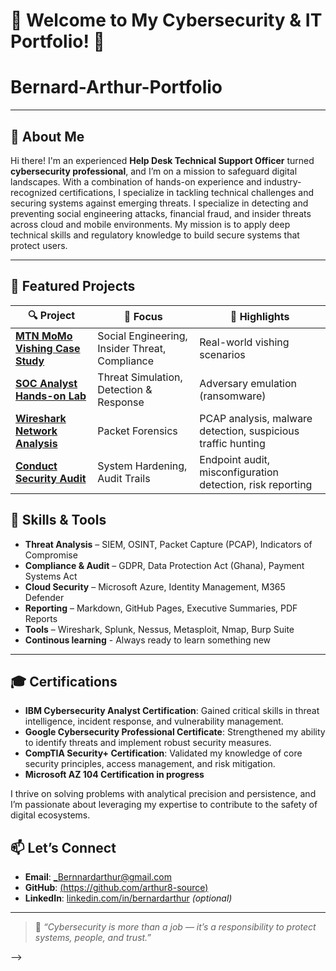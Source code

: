 # 🌟 Welcome to My Cybersecurity & IT Portfolio! 🔐
# Bernard-Arthur-Portfolio

---

## 🔎 About Me



Hi there! I'm an experienced **Help Desk Technical Support Officer** turned **cybersecurity professional**, and I’m on a mission to safeguard digital landscapes. With a combination of hands-on experience and industry-recognized certifications, I specialize in tackling technical challenges and securing systems against emerging threats.
I specialize in detecting and preventing social engineering attacks, financial fraud, and insider threats across cloud and mobile environments. My mission is to apply deep technical skills and regulatory knowledge to build secure systems that protect users.

---

## 🧪 Featured Projects

| 🔍 Project | 🔐 Focus | 📄 Highlights |
|-----------|----------|---------------|
| [**MTN MoMo Vishing Case Study**](https://github.com/arthur8-source/Momo-case-study.git)| Social Engineering, Insider Threat, Compliance | Real-world vishing scenarios| Insider threats
| [**SOC Analyst Hands-on Lab**](https://github.com/arthur8-source/SOC-Analayst-Hands-on-Lab.git) | Threat Simulation, Detection & Response | Adversary emulation (ransomware)| Detection rule creation
| [**Wireshark Network Analysis**](https://github.com/arthur8-source/Wireshark-Network-Analysis) | Packet Forensics | PCAP analysis, malware detection, suspicious traffic hunting |
| [**Conduct Security Audit**](https://github.com/arthur8-source/Conduct-Security-Audit) | System Hardening, Audit Trails | Endpoint audit, misconfiguration detection, risk reporting 
  
[
](https://github.com/arthur8-source/SOC-Analayst-Hands-on-Lab.git)

## 🧠 Skills & Tools
 
- **Threat Analysis** – SIEM, OSINT, Packet Capture (PCAP), Indicators of Compromise  
- **Compliance & Audit** – GDPR, Data Protection Act (Ghana), Payment Systems Act  
- **Cloud Security** – Microsoft Azure, Identity Management, M365 Defender  
- **Reporting** – Markdown, GitHub Pages, Executive Summaries, PDF Reports  
- **Tools** – Wireshark, Splunk, Nessus, Metasploit, Nmap, Burp Suite
- **Continous learning** - Always ready to learn something new 

---

## 🎓 Certifications

-  **IBM Cybersecurity Analyst Certification**: Gained critical skills in threat intelligence, incident response, and vulnerability management.
-  **Google Cybersecurity Professional Certificate**: Strengthened my ability to identify threats and implement robust security measures.
-  **CompTIA Security+ Certification**: Validated my knowledge of core security principles, access management, and risk mitigation.
-  **Microsoft AZ 104 Certification in progress**

I thrive on solving problems with analytical precision and persistence, and I’m passionate about leveraging my expertise to contribute to the safety of digital ecosystems.
 
## 📫 Let’s Connect

- **Email**: _Bernnardarthur@gmail.com  
- **GitHub**: [(https://github.com/arthur8-source)](https://github.com/arthur8-source)  
- **LinkedIn**: [linkedin.com/in/bernardarthur]([https://linkedin.com/in/Bernard-Arthur/](https://www.linkedin.com/in/bernard-arthur-45b699286?trk=people-guest_people_search-card)) *(optional)*  

---

> 🔐 *“Cybersecurity is more than a job — it’s a responsibility to protect systems, people, and trust.”*


-->
